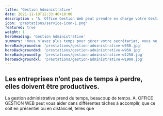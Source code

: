 ```yaml
---
title: 'Gestion Administrative'
date: 2021-11-18T12:33:46+10:00
description : "A. Office Gestion Web peut prendre en charge votre Gestion Administrative: prise de RDV - accueil téléphonique - tenue d’agenda - gestion des mails - rédaction de courriers et courriels - prise de notes rapide - gestion de devis et factures - relances paiement etc"
icon: 'prestations/service-icon-1.png'
featured: true
weight: 1
heroHeading: 'Gestion Administrative'
summary: 'Vous n’avez plus temps pour gérer votre secrétariat, vous ne voulez pas embaucher une secrétaire ou une assistante, vous voulez diminuer vos coûts ! Confiez-moi votre Gestion administrative afin de gagner du temps et de l’argent.'
heroBackgroundsm: 'prestations/gestion-administrative-w550.jpg'
heroBackgroundmd: 'prestations/gestion-administrative-w950.jpg'
heroBackgroundlg: 'prestations/gestion-administrative-w1250.jpg'
heroBackgroundxl: 'prestations/gestion-administrative-w1900.jpg'
---
```


## Les entreprises n’ont pas de temps à perdre, elles doivent être productives.

La gestion administrative prend du temps, beaucoup de temps. A. OFFICE GESTION WEB peut vous aider dans différentes tâches à accomplir, que ce soit en présentiel ou en distanciel, telles que 
